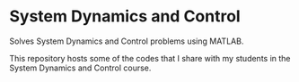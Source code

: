 # System Dynamics and Control
Solves System Dynamics and Control problems using MATLAB. 

This repository hosts some of the codes that I share with my students in the System Dynamics and Control course.
